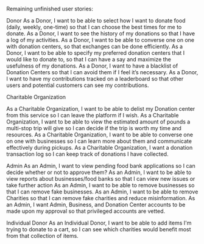Remaining unfinished user stories:

Donor
As a Donor, I want to be able to select how I want to donate food (daily, weekly, one-time) so that I can choose the best times for me to donate.
As a Donor, I want to see the history of my donations so that I have a log of my activities.
As a Donor, I want to be able to converse one on one with donation centers, so that exchanges can be done efficiently.
As a Donor, I want to be able to specify my preferred donation centers that I would like to donate to, so that I can have a say and maximize the usefulness of my donations.
As a Donor, I want to have a blacklist of Donation Centers so that I can avoid them if I feel it’s necessary.
As a Donor, I want to have my contributions tracked on a leaderboard so that other users and potential customers can see my contributions.

Charitable Organization

As a Charitable Organization, I want to be able to delist my Donation center from this service so I can leave the platform if I wish.
As a Charitable Organization, I want to be able to view the estimated amount of pounds a multi-stop trip will give so I can decide if the trip is worth my time and resources.
As a Charitable Organization, I want to be able to converse one on one with businesses so I can learn more about them and communicate effectively during pickups.
As a Charitable Organization, I want a donation transaction log so I can keep track of donations I have collected.

Admin
As an Admin, I want to view pending food bank applications so I can decide whether or not to approve them?
As an Admin, I want to be able to view reports about businesses/food banks so that I can view new issues or take further action
As an Admin, I want to be able to remove businesses so that I can remove fake businesses.
As an Admin, I want to be able to remove Charities so that I can remove fake charities and reduce misinformation.
As an Admin, I want Admin, Business, and Donation Center accounts to be made upon my approval so that privileged accounts are vetted.

Individual Donor
As an Individual Donor, I want to be able to add items I'm trying to donate to a cart, so I can see which charities would benefit most from that collection of items.
